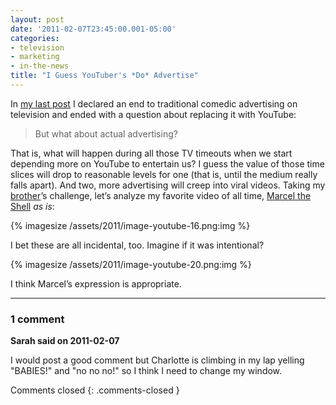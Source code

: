 ```yaml
---
layout: post
date: '2011-02-07T23:45:00.001-05:00'
categories:
- television
- marketing
- in-the-news
title: "I Guess YouTuber's *Do* Advertise"
---
```


In [my last post](../../2011/02/end-of-super-bowl-style-advertising.html) I declared an end to traditional comedic advertising on television and ended with a question about replacing it with YouTube:

>But what about actual advertising?

That is, what will happen during all those TV timeouts when we start depending more on YouTube to entertain us? I guess the value of those time slices will drop to reasonable levels for one (that is, until the medium really falls apart). And two, more advertising will creep into viral videos. Taking my [brother](http://stuffmystudentsdraw.blogspot.com/)’s challenge, let’s analyze my favorite video of all time, [Marcel the Shell](http://www.youtube.com/watch?v=VF9-sEbqDvU) *as is*:  

{% imagesize /assets/2011/image-youtube-16.png:img %}

I bet these are all incidental, too. Imagine if it was intentional?  

{% imagesize /assets/2011/image-youtube-20.png:img %}

I think Marcel’s expression is appropriate.

---

### 1 comment

**Sarah said on 2011-02-07**

I would post a good comment but Charlotte is climbing in my lap yelling "BABIES!" and "no no no!" so I think I need to change my window.

Comments closed
{: .comments-closed }